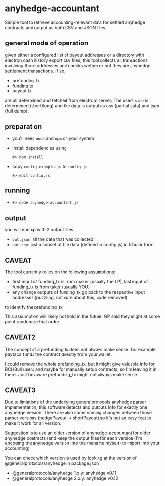 # anyhedge-accountant

Simple tool to retrieve accounting-relevant data for settled anyhedge contracts and output as both CSV and JSON files

## general mode of operation

given either a configured list of payout addresses or a directory with electron cash history export csv files, this tool collects all transactions involving those addresses and checks wether or not they are anyhedge settlement transactions. If so, 
 * prefunding tx
 * funding tx
 * payout tx

are all determined and fetched from electrum server. The users `side` is determined (short/long) and the data is output as csv (partial data) and json (full dump).

## preparation

 * you'll need `node` and `npm` on your system
 * install dependencies using 

   `#> npm install`

 * copy `config_example.js` to `config.js` 

   `#> edit config.js`

## running 

 * `#> node anyhedge-accountant.js`

## output

you will end up with 2 output files:

  * `out.json`: all the data that was collected
  * `out.csv`: just a subset of the data (defined in config.js) in tabular form

## CAVEAT

The tool currently relies on the following assumptions:

   * first input of funding_tx is from maker (usually the LP), last input of funding_tx is from taker (usually YOU)
   * any change outputs of funding_tx go back to the respective input addresses (puzzling, not sure about this, code removed)

to identify the prefunding_tx

This assumption will likely not hold in the future: GP said they might at some point randomize that order.

## CAVEAT2

The concept of a prefunding tx does not always make sense. For example paytaca funds the contract directly from your wallet.

I could remove the whole prefunding_tx, but it might give valuable info for BCHBull users and maybe for manually setup contracts, so I'm leaving it in there. Just be aware prefunding_tx might not always make sense.

## CAVEAT3

Due to limiations of the underlying generalprotocols anyhedge parser implementation, this software detects and outputs info for exactly one anyhedge version. There are also some naming changes between those parser versions (hedgePayout -> shortPayout) so it's not an easy feat to make it work for all version.

Suggestion is to use an older version of anyhedge-accountant for older anyhedge contracts (and keep the output files for each version (I'm encoding the anyhedge version into the filename myself) to import into your accounting)

You can check which version is used by looking at the version of @generalprotocols/anyhedge in package.json

 * @generalprotocols/anyhedge 1.x.y: anyhedge v0.11
 * @generalprotocols/anyhedge 2.x.y: anyhedge v0.12

